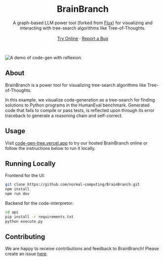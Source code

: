 <div align="center">
  <h1 align="center">BrainBranch</h1>
  <p align="center">
    A graph-based LLM power tool (forked from <a href="https://github.com/paradigmxyz/flux">Flux</a>) for visualizing and interacting with tree-search algorithms like Tree-of-Thoughts.
    <br />
    <br />
    <a href="http://code-gen-tree.vercel.app">Try Online</a>
    ·
    <a href="https://github.com/normal-computing/BrainBranch/issues">Report a Bug</a>
  </p>
</div>

<br />

![A demo of code-gen with reflexion.](https://storage.googleapis.com/normal-blog-artifacts/systerm2/tot_demo.gif)

## About

BrainBranch is a power tool for visualizing tree-search algorithms like Tree-of-Thoughts.

In this example, we visualize code-generation as a tree-search for finding solutions to Python programs in the HumanEval benchmark. Generated code that fails to compile or pass tests, is reflected upon through its error traceback to generate a reasoning chain and self-correct. 


## Usage

Visit [code-gen-tree.vercel.app](https://code-gen-tree.vercel.app) to try our hosted BrainBranch online or follow the instructions below to run it locally.

## Running Locally


Frontend for the UI:
```sh
git clone https://github.com/normal-computing/BrainBranch.git
npm install
npm run dev
```

Backend for the code-interpretor:
```sh
cd api
pip install -r requirements.txt
python execute.py
```
## Contributing

We are happy to receive contributions and feedback to BrainBranch! Please create an issue [here](https://github.com/normal-computing/BrainBranch/issues).
